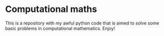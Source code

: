 # Computational maths

This is a repository with my awful python code that is aimed to solve some basic problems in computational mathematics. Enjoy!
